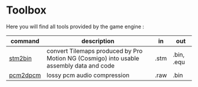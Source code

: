 # Toolbox
Here you will find all tools provided by the game engine :

|command|description|in|out|
|-|-|-|-|
|[stm2bin][stm2bin]|convert Tilemaps produced by Pro Motion NG (Cosmigo) into usable assembly data and code|.stm|.bin, .equ|
|[pcm2dpcm][pcm2dpcm]|lossy pcm audio compression|.raw|.bin|

[stm2bin]: ../toolbox/graphics/tilemap/stm/readme.md
[pcm2dpcm]: ../toolbox/third-party/src/audio/dpcm/readme.md

